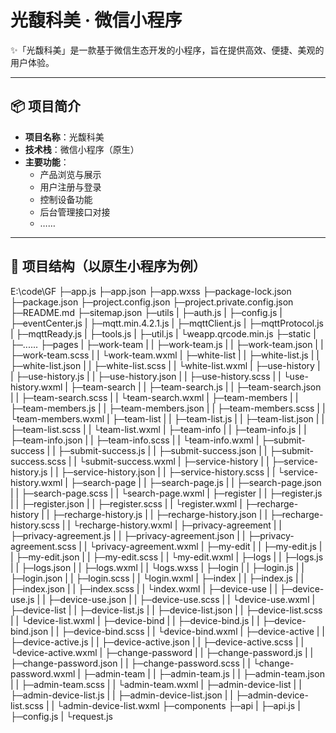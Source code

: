 # 光馥科美 · 微信小程序

✨「光馥科美」是一款基于微信生态开发的小程序，旨在提供高效、便捷、美观的用户体验。

---

## 📦 项目简介

- **项目名称**：光馥科美
- **技术栈**：微信小程序（原生）
- **主要功能**：
  - 产品浏览与展示
  - 用户注册与登录
  - 控制设备功能
  - 后台管理接口对接
  - ……

---

## 📁 项目结构（以原生小程序为例）
E:\code\GF
├─app.js
├─app.json
├─app.wxss
├─package-lock.json
├─package.json
├─project.config.json
├─project.private.config.json
├─README.md
├─sitemap.json
├─utils
|   ├─auth.js
|   ├─config.js
|   ├─eventCenter.js
|   ├─mqtt.min.4.2.1.js
|   ├─mqttClient.js
|   ├─mqttProtocol.js
|   ├─mqttReady.js
|   ├─tools.js
|   ├─util.js
|   └weapp.qrcode.min.js
├─static
|   ├─......
├─pages
|   ├─work-team
|   |     ├─work-team.js
|   |     ├─work-team.json
|   |     ├─work-team.scss
|   |     └work-team.wxml
|   ├─white-list
|   |     ├─white-list.js
|   |     ├─white-list.json
|   |     ├─white-list.scss
|   |     └white-list.wxml
|   ├─use-history
|   |      ├─use-history.js
|   |      ├─use-history.json
|   |      ├─use-history.scss
|   |      └use-history.wxml
|   ├─team-search
|   |      ├─team-search.js
|   |      ├─team-search.json
|   |      ├─team-search.scss
|   |      └team-search.wxml
|   ├─team-members
|   |      ├─team-members.js
|   |      ├─team-members.json
|   |      ├─team-members.scss
|   |      └team-members.wxml
|   ├─team-list
|   |     ├─team-list.js
|   |     ├─team-list.json
|   |     ├─team-list.scss
|   |     └team-list.wxml
|   ├─team-info
|   |     ├─team-info.js
|   |     ├─team-info.json
|   |     ├─team-info.scss
|   |     └team-info.wxml
|   ├─submit-success
|   |       ├─submit-success.js
|   |       ├─submit-success.json
|   |       ├─submit-success.scss
|   |       └submit-success.wxml
|   ├─service-history
|   |        ├─service-history.js
|   |        ├─service-history.json
|   |        ├─service-history.scss
|   |        └service-history.wxml
|   ├─search-page
|   |      ├─search-page.js
|   |      ├─search-page.json
|   |      ├─search-page.scss
|   |      └search-page.wxml
|   ├─register
|   |    ├─register.js
|   |    ├─register.json
|   |    ├─register.scss
|   |    └register.wxml
|   ├─recharge-history
|   |        ├─recharge-history.js
|   |        ├─recharge-history.json
|   |        ├─recharge-history.scss
|   |        └recharge-history.wxml
|   ├─privacy-agreement
|   |         ├─privacy-agreement.js
|   |         ├─privacy-agreement.json
|   |         ├─privacy-agreement.scss
|   |         └privacy-agreement.wxml
|   ├─my-edit
|   |    ├─my-edit.js
|   |    ├─my-edit.json
|   |    ├─my-edit.scss
|   |    └my-edit.wxml
|   ├─logs
|   |  ├─logs.js
|   |  ├─logs.json
|   |  ├─logs.wxml
|   |  └logs.wxss
|   ├─login
|   |   ├─login.js
|   |   ├─login.json
|   |   ├─login.scss
|   |   └login.wxml
|   ├─index
|   |   ├─index.js
|   |   ├─index.json
|   |   ├─index.scss
|   |   └index.wxml
|   ├─device-use
|   |     ├─device-use.js
|   |     ├─device-use.json
|   |     ├─device-use.scss
|   |     └device-use.wxml
|   ├─device-list
|   |      ├─device-list.js
|   |      ├─device-list.json
|   |      ├─device-list.scss
|   |      └device-list.wxml
|   ├─device-bind
|   |      ├─device-bind.js
|   |      ├─device-bind.json
|   |      ├─device-bind.scss
|   |      └device-bind.wxml
|   ├─device-active
|   |       ├─device-active.js
|   |       ├─device-active.json
|   |       ├─device-active.scss
|   |       └device-active.wxml
|   ├─change-password
|   |        ├─change-password.js
|   |        ├─change-password.json
|   |        ├─change-password.scss
|   |        └change-password.wxml
|   ├─admin-team
|   |     ├─admin-team.js
|   |     ├─admin-team.json
|   |     ├─admin-team.scss
|   |     └admin-team.wxml
|   ├─admin-device-list
|   |         ├─admin-device-list.js
|   |         ├─admin-device-list.json
|   |         ├─admin-device-list.scss
|   |         └admin-device-list.wxml
├─components
├─api
|  ├─api.js
|  ├─config.js
|  └request.js
